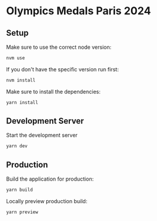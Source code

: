 # Olympics Medals Paris 2024

## Setup

Make sure to use the correct node version:

```bash
nvm use
```

If you don't have the specific version run first:

```bash
nvm install
```

Make sure to install the dependencies:

```bash
yarn install
```

## Development Server

Start the development server

```bash
yarn dev
```

## Production

Build the application for production:

```bash
yarn build
```

Locally preview production build:

```bash
yarn preview
```

